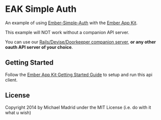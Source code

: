 # EAK Simple Auth

An example of using [Ember-Simple-Auth](https://github.com/simplabs/ember-simple-auth) with the
[Ember App Kit](https://github.com/stefanpenner/ember-app-kit).

This example will NOT work without a companion API server.


You can use our [Rails/Devise/Doorkeeper companion server](https://github.com/digitalplaywright/rails-token-auth),
**or any other oauth API server of your choice**.

## Getting Started

Follow the [Ember App Kit Getting Started Guide](http://iamstef.net/ember-app-kit/guides/getting-started.html) to setup and run this api client.

## License

Copyright 2014 by Michael Madrid under the MIT License (i.e. do with it what u wish)

